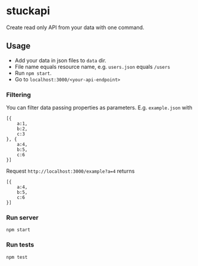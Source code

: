 # stuckapi

Create read only API from your data with one command.

## Usage

- Add your data in json files to ```data``` dir.
- File name equals resource name, e.g. ```users.json``` equals ```/users```
- Run ```npm start```.
- Go to ```localhost:3000/<your-api-endpoint>```

### Filtering

You can filter data passing properties as parameters. E.g. ```example.json``` with

```
[{
    a:1,
    b:2,
    c:3
}, {
    a:4,
    b:5,
    c:6
}]
```

Request ```http://localhost:3000/example?a=4``` returns

```
[{
    a:4,
    b:5,
    c:6
}]
```

### Run server

```npm start```

### Run tests
```npm test```
